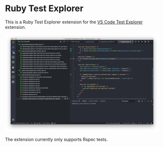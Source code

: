 # Ruby Test Explorer

This is a Ruby Test Explorer extension for the [VS Code Test Explorer](https://marketplace.visualstudio.com/items?itemName=hbenl.vscode-test-explorer) extension.

![An example screenshot of the extension in use](/img/screenshot.png)

The extension currently only supports Rspec tests.
